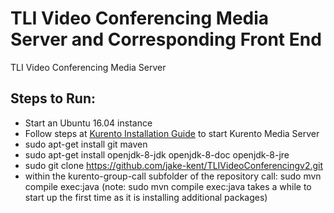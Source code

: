 TLI Video Conferencing Media Server and Corresponding Front End
================

TLI Video Conferencing Media Server

Steps to Run:
----------------
- Start an Ubuntu 16.04 instance
- Follow steps at [Kurento Installation Guide](http://doc-kurento.readthedocs.io/en/stable/installation_guide.html) to start Kurento Media Server
- sudo apt-get install git maven
- sudo apt-get install openjdk-8-jdk openjdk-8-doc openjdk-8-jre
- sudo git clone https://github.com/jake-kent/TLIVideoConferencingv2.git
- within the kurento-group-call subfolder of the repository call: sudo mvn compile exec:java
(note: sudo mvn compile exec:java takes a while to start up the first time as it is installing additional packages)
